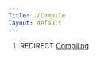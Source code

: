 ```yaml
---
Title: ./Compile
layout: default
---
```


1.  REDIRECT [Compiling]({{site.url}}/Compiling "wikilink")
